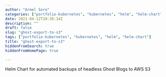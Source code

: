 ```yaml
---
author: "Armel Soro"
categories: ["portfolio-kubernetes", "kubernetes", "helm", "helm-chart"]
date: 2021-04-12T20:38:14Z
description: ""
draft: false
slug: "ghost-export-to-s3"
tags: ["portfolio-kubernetes", "kubernetes", "helm", "helm-chart"]
title: "ghost-export-to-s3"
hiddenFromSearch: true
hiddenFromHomePage: true

---
```



Helm Chart for automated backups of headless Ghost Blogs to AWS S3

